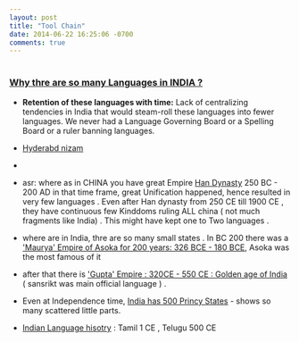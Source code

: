 ```yaml
---
layout: post
title: "Tool Chain"
date: 2014-06-22 16:25:06 -0700
comments: true
---
```


# 
### [Why thre are so many Languages in INDIA ?](https://www.quora.com/Why-are-there-so-many-languages-in-India-and-from-where-did-they-develop)
  + **Retention of these languages with time:** Lack of centralizing tendencies in India that would steam-roll these languages into fewer languages. 
We never had a Language Governing Board or a Spelling Board or a ruler banning languages.
  +  [ Hyderabd nizam](http://www.southreport.com/25-facts-might-not-known-last-nizam-hyderabad/)
  +
  + asr: where as in CHINA you have great Empire [Han Dynasty](https://en.wikipedia.org/wiki/Han_dynasty) 250 BC - 200 AD in that time frame, great Unification happened, hence resulted in very few languages . Even after Han dynasty from 250 CE till 1900 CE , they have continuous few Kinddoms ruling ALL china ( not much fragments like India) . This might have kept one to Two languages .
  
  + where are in India, thre are so many small states . In BC 200 there was a ['Maurya' Empire of Asoka for 200 years: 326 BCE - 180 BCE](https://en.wikipedia.org/wiki/Maurya_Empire), Asoka was the most famous of it
  + after that there is ['Gupta' Empire : 320CE - 550 CE : Golden age of India](https://en.wikipedia.org/wiki/Gupta_Empire) ( sansrikt was main official language ) .
  + Even at Independence time, [India has 500 Princy States](https://en.wikipedia.org/wiki/List_of_princely_states_of_British_India_(alphabetical))  - shows so many scattered little parts.
  + [Indian Language hisotry](https://en.wikipedia.org/wiki/Linguistic_history_of_the_Indian_subcontinent#Origins) :  Tamil 1 CE ,  Telugu 500 CE 
